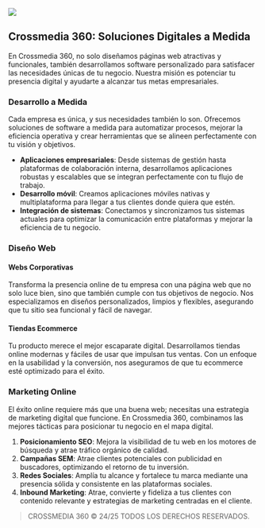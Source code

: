 <a href="https://crossmedia360.com" style="color: white;"><img src="https://i.imgur.com/oc0xWM7.png"></a>

## Crossmedia 360: Soluciones Digitales a Medida

En Crossmedia 360, no solo diseñamos páginas web atractivas y funcionales, también desarrollamos software personalizado para satisfacer las necesidades únicas de tu negocio. Nuestra misión es potenciar tu presencia digital y ayudarte a alcanzar tus metas empresariales.

### Desarrollo a Medida
Cada empresa es única, y sus necesidades también lo son. Ofrecemos soluciones de software a medida para automatizar procesos, mejorar la eficiencia operativa y crear herramientas que se alineen perfectamente con tu visión y objetivos.

- **Aplicaciones empresariales**: Desde sistemas de gestión hasta plataformas de colaboración interna, desarrollamos aplicaciones robustas y escalables que se integran perfectamente con tu flujo de trabajo.
- **Desarrollo móvil**: Creamos aplicaciones móviles nativas y multiplataforma para llegar a tus clientes donde quiera que estén.
- **Integración de sistemas**: Conectamos y sincronizamos tus sistemas actuales para optimizar la comunicación entre plataformas y mejorar la eficiencia de tu negocio.

### Diseño Web

#### Webs Corporativas
Transforma la presencia online de tu empresa con una página web que no solo luce bien, sino que también cumple con tus objetivos de negocio. Nos especializamos en diseños personalizados, limpios y flexibles, asegurando que tu sitio sea funcional y fácil de navegar.

#### Tiendas Ecommerce
Tu producto merece el mejor escaparate digital. Desarrollamos tiendas online modernas y fáciles de usar que impulsan tus ventas. Con un enfoque en la usabilidad y la conversión, nos aseguramos de que tu ecommerce esté optimizado para el éxito.

### Marketing Online
El éxito online requiere más que una buena web; necesitas una estrategia de marketing digital que funcione. En Crossmedia 360, combinamos las mejores tácticas para posicionar tu negocio en el mapa digital.

1. **Posicionamiento SEO**: Mejora la visibilidad de tu web en los motores de búsqueda y atrae tráfico orgánico de calidad.
2. **Campañas SEM**: Atrae clientes potenciales con publicidad en buscadores, optimizando el retorno de tu inversión.
3. **Redes Sociales**: Amplía tu alcance y fortalece tu marca mediante una presencia sólida y consistente en las plataformas sociales.
4. **Inbound Marketing**: Atrae, convierte y fideliza a tus clientes con contenido relevante y estrategias de marketing centradas en el cliente.

> CROSSMEDIA 360 © 24/25 TODOS LOS DERECHOS RESERVADOS.
